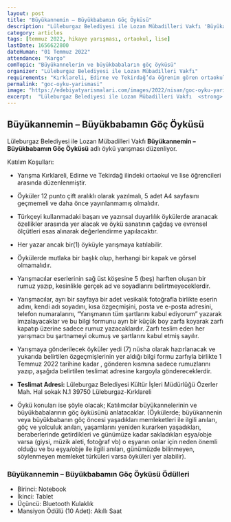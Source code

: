 ```yaml
---
layout: post
title: "Büyükannemin – Büyükbabamın Göç Öyküsü"
description: "Lüleburgaz Belediyesi ile Lozan Mübadilleri Vakfı 'Büyükannemin – Büyükbabamın Göç Öyküsü' adlı öykü yarışması düzenliyor."
category: articles
tags: [temmuz 2022, hikaye yarışması, ortaokul, lise]
lastDate: 1656622800
dateHuman: "01 Temmuz 2022"
attendance: "Kargo"
comTopic: "Büyükannelerin ve büyükbabaların göç öyküsü"
organizer: "Lüleburgaz Belediyesi ile Lozan Mübadilleri Vakfı"
requirements: "Kırklareli, Edirne ve Tekirdağ’da öğrenim gören ortaokul ve lise öğrencileri katılabilir."
permalink: "goc-oyku-yarismasi"
image: "https://edebiyatyarismalari.com/images/2022/nisan/goc-oyku-yarismasi.jpg"
excerpt:  "Lüleburgaz Belediyesi ile Lozan Mübadilleri Vakfı  <strong> Büyükannemin – Büyükbabamın Göç Öyküsü </strong> adlı öykü yarışması düzenliyor."
---
```


## Büyükannemin – Büyükbabamın Göç Öyküsü
Lüleburgaz Belediyesi ile Lozan Mübadilleri Vakfı **Büyükannemin – Büyükbabamın Göç Öyküsü** adlı öykü yarışması düzenliyor.


Katılım Koşulları:
- Yarışma Kırklareli, Edirne ve Tekirdağ  ilindeki ortaokul ve lise öğrencileri arasında düzenlenmiştir.
- Öyküler 12 punto çift aralıklı olarak yazılmalı, 5 adet A4 sayfasını geçmemeli ve daha önce yayınlanmamış olmalıdır.
- Türkçeyi kullanmadaki başarı ve yazınsal duyarlılık öykülerde aranacak özellikler arasında yer alacak ve öykü sanatının çağdaş ve evrensel ölçütleri esas alınarak değerlendirme yapılacaktır.
- Her yazar ancak bir(1) öyküyle yarışmaya katılabilir.
- Öykülerde mutlaka bir başlık olup, herhangi bir kapak ve görsel olmamalıdır.
- Yarışmacılar eserlerinin sağ üst köşesine 5 (beş) harften oluşan bir rumuz yazıp, kesinlikle gerçek ad ve soyadlarını belirtmeyeceklerdir.
- Yarışmacılar, ayrı bir sayfaya bir adet vesikalık fotoğrafla birlikte eserin adını, kendi adı soyadını, kısa özgeçmişini, posta ve e-posta adresini, telefon numaralarını, “Yarışmanın tüm şartlarını kabul ediyorum” yazarak imzalayacaklar ve bu bilgi formunu ayrı bir küçük boy zarfa koyarak zarfı kapatıp üzerine sadece rumuz yazacaklardır. Zarfı teslim eden her yarışmacı bu şartnameyi okumuş ve şartlarını kabul etmiş sayılır.
- Yarışmaya gönderilecek öyküler yedi (7) nüsha olarak hazırlanacak ve yukarıda belirtilen özgeçmişlerinin yer aldığı bilgi formu zarfıyla birlikte 1 Temmuz 2022 tarihine kadar  , gönderen kısmına sadece rumuzlarını yazıp,  aşağıda belirtilen  teslimat adresine  kargoyla göndereceklerdir.
- **Teslimat Adresi:** Lüleburgaz Belediyesi Kültür  İşleri Müdürlüğü Özerler Mah. Hal sokak N.1  39750 Lüleburgaz-Kırklareli

- Öykü konuları ise şöyle olacak; Katılımcılar büyükannelerinin ve büyükbabalarının göç öyküsünü anlatacaklar. (Öykülerde; büyükannenin veya büyükbabanın göç öncesi yaşadıkları memleketleri ile ilgili anıları, göç ve yolculuk anıları, yaşamlarını yeniden kurarken yaşadıkları, beraberlerinde getirdikleri ve günümüze kadar sakladıkları eşya/obje varsa (giysi, müzik aleti, fotoğraf vb) o eşyanın onlar için neden önemli olduğu ve bu eşya/obje ile ilgili anıları, günümüzde bilinmeyen, söylenmeyen memleket türküleri varsa öyküleri yer alabilir).

### Büyükannemin – Büyükbabamın Göç Öyküsü Ödülleri
- Birinci: Notebook
- İkinci: Tablet
- Üçüncü: Bluetooth Kulaklık
- Mansiyon Ödülü (10 Adet): Akıllı Saat
